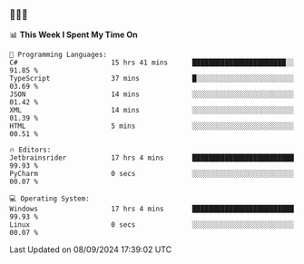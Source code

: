 ### 👋👋👋
<!--START_SECTION:waka-->
📊 **This Week I Spent My Time On** 

```text
💬 Programming Languages: 
C#                       15 hrs 41 mins      ███████████████████████░░   91.85 % 
TypeScript               37 mins             █░░░░░░░░░░░░░░░░░░░░░░░░   03.69 % 
JSON                     14 mins             ░░░░░░░░░░░░░░░░░░░░░░░░░   01.42 % 
XML                      14 mins             ░░░░░░░░░░░░░░░░░░░░░░░░░   01.39 % 
HTML                     5 mins              ░░░░░░░░░░░░░░░░░░░░░░░░░   00.51 % 

🔥 Editors: 
Jetbrainsrider           17 hrs 4 mins       █████████████████████████   99.93 % 
PyCharm                  0 secs              ░░░░░░░░░░░░░░░░░░░░░░░░░   00.07 % 

💻 Operating System: 
Windows                  17 hrs 4 mins       █████████████████████████   99.93 % 
Linux                    0 secs              ░░░░░░░░░░░░░░░░░░░░░░░░░   00.07 % 
```


 Last Updated on 08/09/2024 17:39:02 UTC
<!--END_SECTION:waka-->
